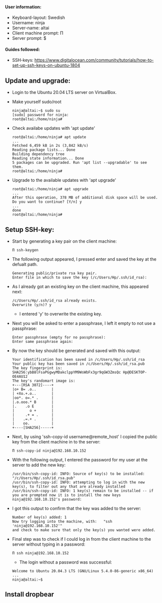 #### User information:
* Keyboard-layout: Swedish
* Username: ninja
* Server-name: altai
* Client machine prompt: Π
* Server prompt: $

#### Guides followed:
* SSH-keys: https://www.digitalocean.com/community/tutorials/how-to-set-up-ssh-keys-on-ubuntu-1804



## Update and upgrade:
* Login to the Ubuntu 20.04 LTS server on VirtualBox.
* Make yourself sudo/root
    ```
    ninja@altai:~$ sudo su
    [sudo] password for ninja:
    root@altai:/home/ninja#
    ```
    
* Check availabe updates with 'apt update'
    ```
    root@altai:/home/ninja# apt update
    ...
    Fetched 6,459 kB in 2s (3,842 kB/s)
    Reading package lists... Done
    Building dependency tree
    Reading state information... Done
    5 packages can be upgraded. Run 'apt list --upgradable' to see them.
    root@altai:/home/ninja#
    ```
* Upgrade to the available updates with 'apt upgrade'
    ```
    root@altai:/home/ninja# apt upgrade
    ...
    After this operation, 378 MB of additional disk space will be used.
    Do you want to continue? [Y/n] y
    ...
    done
    root@altai:/home/ninja#
    ```
## Setup SSH-key:
* Start by generating a key pair on the client machine:
    ```
    Π ssh-keygen
    ```
* The following output appeared, I pressed enter and saved the key at the defualt path.
    ```
    Generating public/private rsa key pair.
    Enter file in which to save the key (/c/Users/Hp/.ssh/id_rsa):
    ```
    
* As I already got an existing key on the client machine, this appeared next:
    ```
    /c/Users/Hp/.ssh/id_rsa already exists.
    Overwrite (y/n)? y
    ```
    * I entered 'y' to overwrite the existing key.

* Next you will be asked to enter a passphrase, I left it empty to not use a passphrase:
    ```
    Enter passphrase (empty for no passphrase):
    Enter same passphrase again:
    ```
* By now the key should be generated and saved with this output:
    ```
    Your identification has been saved in /c/Users/Hp/.ssh/id_rsa
    Your public key has been saved in /c/Users/Hp/.ssh/id_rsa.pub
    The key fingerprint is:
    SHA256:ybB8lFsaPGgwyMDakclppYM9WsWbFx3gr9qGW3ZmsQc Hp@DESKTOP-OE4AU12
    The key's randomart image is:
    +---[RSA 3072]----+
    |o+ B= .o..       |
    | +Xo.+.o..       |
    |oo*. o=.* .      |
    |.o.ooo.* B       |
    |.    .o E        |
    |       o +       |
    |     .+ = .      |
    |    .=.+ .       |
    |    oo.          |
    +----[SHA256]-----+
    ```
* Next, by using 'ssh-copy-id username@remote_host' I copied the public key from the client machine in to the server:

    ```
    Π ssh-copy-id ninja@192.168.10.152
    ```
    
* With the following output, I entered the password for my user at the server to add the new key:
    ```
    /usr/bin/ssh-copy-id: INFO: Source of key(s) to be installed: "/c/Users/Hp/.ssh/id_rsa.pub"
    /usr/bin/ssh-copy-id: INFO: attempting to log in with the new key(s), to filter out any that are already installed
    /usr/bin/ssh-copy-id: INFO: 1 key(s) remain to be installed -- if you are prompted now it is to install the new keys
    ninja@192.168.10.152's password: 
    ```
    
* I got this output to confirm that the key was added to the server:
    ```
    Number of key(s) added: 1
    Now try logging into the machine, with:   "ssh 'ninja@192.168.10.152'"
    and check to make sure that only the key(s) you wanted were added.
    ```
    
* Final step was to check if I could log in from the client machine to the  server without typing in a password:
    ```
    Π ssh ninja@192.168.10.152
    ```
    * The login without a password was successful:
    ```
    Welcome to Ubuntu 20.04.3 LTS (GNU/Linux 5.4.0-86-generic x86_64)
    ...
    ninja@altai:~$
    ```
    
## Install dropbear
    
    
    